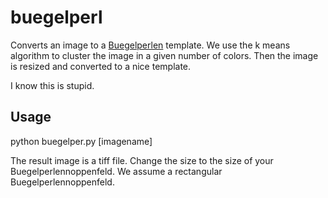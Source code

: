 # buegelperl

Converts an image to a [Buegelperlen](http://de.wikipedia.org/wiki/Bügelperlen) template. We use the k means algorithm to cluster the image in a given number of colors. Then the image is resized and converted to a nice template.

I know this is stupid.

## Usage

python buegelper.py [imagename]

The result image is a tiff file. Change the size to the size of your Buegelperlennoppenfeld. We assume a rectangular Buegelperlennoppenfeld.
 